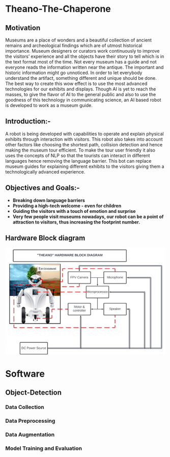 # Theano-The-Chaperone

## Motivation
Museums are a place of wonders and a beautiful collection of ancient remains and archeological findings which are of utmost historical importance.
Museum designers or curators work continuously to improve the visitors’ experience and all the objects have their story to tell which is in the 
text format most of the time. Not every museum has a guide and not everyone reads the information written near the antique. The important and historic information might go unnoticed.
In order to let everybody understand the artifact, something different and unique should be done.
The best way to create this wow effect is to use the most advanced technologies for our exhibits and displays.
Though AI is yet to reach the masses, to give the flavor of AI to the general public and also to use the goodness of this technology in communicating science, an AI based robot is 
developed to work as a museum guide.

## Introduction:-
A robot is being developed with capabilities to operate and explain physical exhibits through interaction with visitors.
This robot also takes into account other factors like choosing the shortest path, collision detection and hence making the museum tour efficient.
To make the tour user friendly it also uses the concepts of NLP so that the tourists can interact in different languages hence removing the language barrier.
This bot can replace museum guides for explaining different exhibits to the visitors giving them a technologically advanced experience.


## Objectives and Goals:-
* **Breaking down language barriers**
* **Providing a high-tech welcome - even for children**
* **Guiding the visitors with a touch of emotion and surprise**
* **Very few people visit museums nowadays, our robot can be a point of attraction to visitors, thus increasing the footprint number.**

## Hardware Block diagram
![image](Picture1.png)

# Software

## Object-Detection
### Data Collection
### Data Preprocessing
### Data Augmentation
### Model Training and Evaluation
